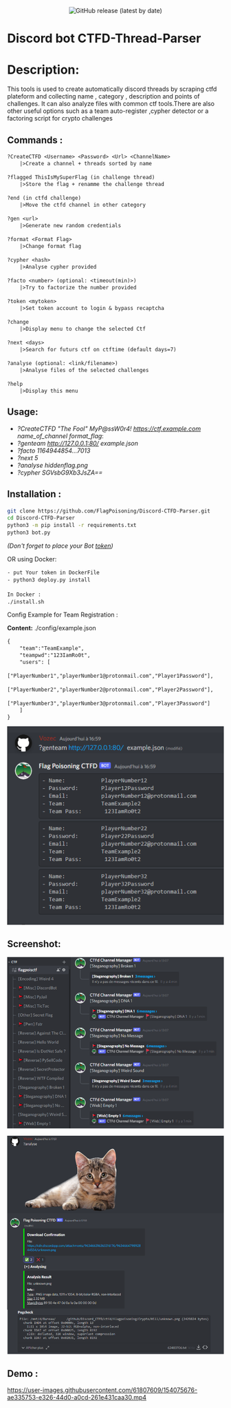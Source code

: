 <p align="center">
  <img alt="GitHub release (latest by date)" src="https://img.shields.io/badge/Version-2.0-blue.svg">
</p>

# Discord bot CTFD-Thread-Parser

# Description:

This tools is used to create automatically discord threads by scraping ctfd plateform and collecting name , category , description and points of challenges.
It can also analyze files with common ctf tools.There are also other useful options such as a team auto-register ,cypher detector or a factoring script for crypto challenges

## Commands :
```
?CreateCTFD <Username> <Password> <Url> <ChannelName>
	|>Create a channel + threads sorted by name

?flagged ThisIsMySuperFlag (in challenge thread)
	|>Store the flag + renamme the challenge thread

?end (in ctfd challenge)
	|>Move the ctfd channel in other category

?gen <url>
	|>Generate new random credentials

?format <Format Flag>
	|>Change format flag

?cypher <hash>
	|>Analyse cypher provided

?facto <number> (optional: <timeout(min)>)
	|>Try to factorize the number provided

?token <mytoken>
	|>Set token account to login & bypass recaptcha

?change
	|>Display menu to change the selected Ctf

?next <days>
	|>Search for futurs ctf on ctftime (default days=7)

?analyse (optional: <link/filename>)
	|>Analyse files of the selected challenges

?help
	|>Display this menu
```

## Usage:
- *?CreateCTFD "The Fool" MyP@ssW0r4!  https://ctf.example.com name_of_channel format_flag*:
- *?genteam http://127.0.0.1:80/  example.json*
- *?facto 1164944854...7013*
- *?next 5*
- *?analyse hiddenflag.png*
- *?cypher SGVsbG9Xb3JsZA==*


## Installation :

```bash
git clone https://github.com/FlagPoisoning/Discord-CTFD-Parser.git
cd Discord-CTFD-Parser
python3 -m pip install -r requirements.txt
python3 bot.py
```
*(Don't forget to place your Bot [token](https://discord.com/developers/applications))*

OR using Docker:
```bash
- put Your token in DockerFile
- python3 deploy.py install

In Docker : 
./install.sh
```

Config Example for Team Registration :

__Content:__  ./config/example.json
```
{
    "team":"TeamExample",
    "teampwd":"123IamRo0t",
    "users": [
        ["PlayerNumber1","playerNumber1@protonmail.com","Player1Password"],
        ["PlayerNumber2","playerNumber2@protonmail.com","Player2Password"],
        ["PlayerNumber3","playerNumber3@protonmail.com","Player3Password"]
    ]
}
```
![Alltext](./github/screenshot2.png)


## Screenshot:
![Alltext](./github/screenshot.png)

![Alltext](./github/screenshot4.png)


## Demo :
https://user-images.githubusercontent.com/61807609/154075676-ae335753-e326-44d0-a0cd-261e431caa30.mp4
